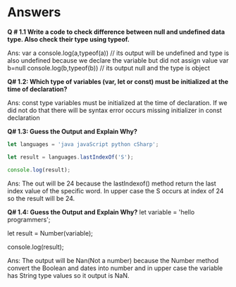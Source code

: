 # Answers
**Q # 1.1 Write a code to check difference between null and undefined data type. Also check their type using typeof.**

Ans: 
var a
console.log(a,typeof(a))
// its output will be undefined and type is also undefined because we declare the variable but did not assign value
var b=null
console.log(b,typeof(b))
// its output null and the type is object

**Q# 1.2: Which type of variables (var, let or const) must be initialized at the time of declaration?**

Ans: const type variables must be initialized at the time of declaration. If we did not do that there will be syntax error occurs missing initializer in const declaration

**Q# 1.3: Guess the Output and Explain Why?**
```js
let languages = 'java javaScript python cSharp';

let result = languages.lastIndexOf('S');

console.log(result);
```
Ans: The out will be 24 because the lastIndexof() method return the last index value of the specific word. In upper case the S occurs at index of 24 so the result will be 24.

**Q# 1.4: Guess the Output and Explain Why?**
let variable = 'hello programmers';

let result = Number(variable);

console.log(result);

Ans: The output will be Nan(Not a number) because the Number method convert the Boolean and dates into number and in upper case the variable has String type values so it output is NaN.


